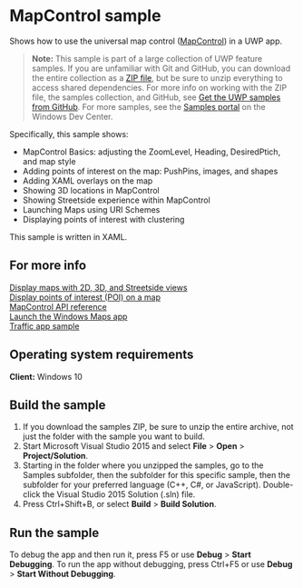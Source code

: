 ﻿<!---
  category: MapsAndLocation 
  samplefwlink: http://go.microsoft.com/fwlink/p/?LinkId=619977
--->

# MapControl sample

Shows how to use the universal map control ([MapControl]( https://msdn.microsoft.com/library/windows/apps/xaml/windows.ui.xaml.controls.maps.mapcontrol.aspx)) in a UWP app. 

> **Note:** This sample is part of a large collection of UWP feature samples. 
> If you are unfamiliar with Git and GitHub, you can download the entire collection as a 
> [ZIP file](https://github.com/Microsoft/Windows-universal-samples/archive/master.zip), but be 
> sure to unzip everything to access shared dependencies. For more info on working with the ZIP file, 
> the samples collection, and GitHub, see [Get the UWP samples from GitHub](https://aka.ms/ovu2uq). 
> For more samples, see the [Samples portal](https://aka.ms/winsamples) on the Windows Dev Center. 

Specifically, this sample shows:

* MapControl Basics: adjusting the ZoomLevel, Heading, DesiredPtich, and map style
* Adding points of interest on the map: PushPins, images, and shapes
* Adding XAML overlays on the map
* Showing 3D locations in MapControl
* Showing Streetside experience within MapControl
* Launching Maps using URI Schemes
* Displaying points of interest with clustering

This sample is written in XAML.

## For more info

[Display maps with 2D, 3D, and Streetside views](https://msdn.microsoft.com/library/windows/apps/mt219695)  
[Display points of interest (POI) on a map](https://msdn.microsoft.com/library/windows/apps/mt219696)  
[MapControl API reference]( https://msdn.microsoft.com/library/windows/apps/xaml/windows.ui.xaml.controls.maps.mapcontrol.aspx)  
[Launch the Windows Maps app](https://msdn.microsoft.com/library/windows/apps/mt228341)  
[Traffic app sample](https://github.com/microsoft/windows-appsample-trafficapp/)  

## Operating system requirements

**Client:** Windows 10

## Build the sample

1. If you download the samples ZIP, be sure to unzip the entire archive, not just the folder with the sample you want to build. 
2. Start Microsoft Visual Studio 2015 and select **File** \> **Open** \> **Project/Solution**.
3. Starting in the folder where you unzipped the samples, go to the Samples subfolder, then the subfolder for this specific sample, then the subfolder for your preferred language (C++, C#, or JavaScript). Double-click the Visual Studio 2015 Solution (.sln) file.
4. Press Ctrl+Shift+B, or select **Build** \> **Build Solution**.

## Run the sample

To debug the app and then run it, press F5 or use **Debug** \> **Start Debugging**. To run the app without debugging, press Ctrl+F5 or use **Debug** \> **Start Without Debugging**.
